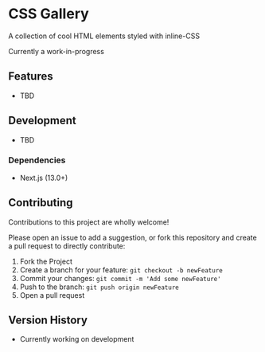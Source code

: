 # CSS Gallery

A collection of cool HTML elements styled with inline-CSS

Currently a work-in-progress

## Features

* TBD

## Development

* TBD

### Dependencies

- Next.js (13.0+)

## Contributing

Contributions to this project are wholly welcome! 

Please open an issue to add a suggestion, 
or fork this repository and create a pull request to directly contribute: 

1. Fork the Project
2. Create a branch for your feature:  ```git checkout -b newFeature```
3. Commit your changes:  ```git commit -m 'Add some newFeature'```
4. Push to the branch:  ```git push origin newFeature```
5. Open a pull request

## Version History

* Currently working on development
